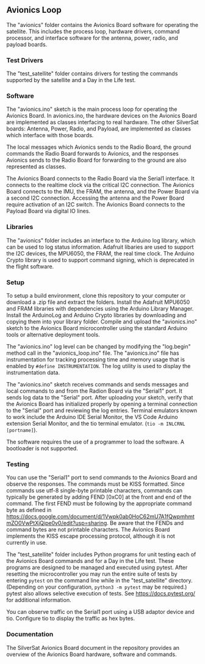 ## Avionics Loop
The "avionics" folder contains the Avionics Board software for operating the satellite. 
This includes the process loop, hardware drivers, command processor, and interface software for the antenna, power, radio, and payload boards.

### Test Drivers
The "test_satellite" folder contains drivers for testing the commands supported by the satellite and a Day in the Life test.

### Software
The "avionics.ino" sketch is the main process loop for operating the Avionics Board. In avionics.ino, the hardware devices on the Avionics Board are implemented as classes interfacing to real hardware. The other SilverSat boards: Antenna, Power, Radio, and Payload, are implemented as classes which interface with those boards. 

The local messages which Avionics sends to the Radio Board, the ground commands the Radio Board forwards to Avionics, and the responses Avionics sends to the Radio Board for forwarding to the ground are also represented as classes.

The Avionics Board connects to the Radio Board via the Serial1 interface. It connects to the realtime clock via the critical I2C connection. The Avionics Board connects to the IMU, the FRAM, the antenna, and the Power Board via a second I2C connection. Accessing the antenna and the Power Board require activation of an I2C switch. The Avionics Board connects to the Payload Board via digital IO lines.

### Libraries
The "avionics" folder includes an interface to the Arduino log library, which can be used to log status information. Adafruit libaries are used to support the I2C devices, the MPU6050, the FRAM, the real time clock. The Arduino Crypto library is used to support command signing, which is deprecated in the flight software.

### Setup
To setup a build environment, clone this repository to your computer or download a .zip file and extract the folders. Install the Adafruit MPU6050 and FRAM libraries with dependencies using the Arduino Library Manager. Install the ArduinoLog and Arduino Crypto libraries by downloading and copying them into your library folder. Compile and upload the "avionics.ino" sketch to the Avionics Board microcontroller using the standard Arduino tools or alternative deployment tools.

The "avionics.ino" log level can be changed by modifying the "log.begin" method call in the "avionics_loop.ino" file. The "avionics.ino" file has instrumentation for tracking processing time and memory usage that is enabled by ```#define INSTRUMENTATION```. The log utility is used to display the instrumentation data.

The "avionics.ino" sketch receives commands and sends messages and local commands to and from the Radion Board via the "Serial1" port. It sends log data to the "Serial" port. After uploading your sketch, verify that the Avionics Board has initialized properly by opening a terminal connection to the "Serial" port and reviewing the log entries. Terminal emulators known to work include the Arduino IDE Serial Monitor, the VS Code Arduino extension Serial Monitor, and the tio terminal emulator. (```tio -m INLCRNL [portname]```). 

The software requires the use of a programmer to load the software. A bootloader is not supported.

### Testing

You can use the "Serial1" port to send commands to the Avionics Board and observe the responses. The commands must be KISS formatted. Since commands use utf-8 single-byte printable characters, commands can typically be generated by adding FEND [0xC0] at the front and end of the command. The first FEND must be following by the appropriate command byte as defined in https://docs.google.com/document/d/1Vwpk0ab0HoC62mU7A1fQwpmhmtmZO0VwPtXjQipe0v0/edit?usp=sharing. Be aware that the FENDs and command bytes are not printable characters. The Avionics Board implements the KISS escape processing protocol, although it is not currently in use.

The "test_satellite" folder includes Python programs for unit testing each of the Avionics Board commands and for a Day in the Life test. These programs are designed to be managed and executed using pytest. After resetting the microcontroller you may run the entire suite of tests by entering ```pytest``` on the command line while in the "test_satellite" directory. (Depending on your configuration, ```python3 -m pytest``` may be required.) pytest also allows selective execution of tests. See https://docs.pytest.org/ for additional information. 

You can observe traffic on the Serial1 port using a USB adaptor device and tio. Configure tio to display the traffic as hex bytes. 

### Documentation

The SilverSat Avionics Board document in the repository provides an overview of the Avionics Board hardware, software and commands.

